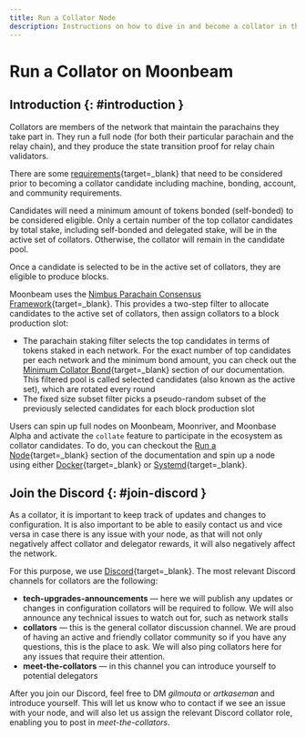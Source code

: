 ```yaml
---
title: Run a Collator Node
description: Instructions on how to dive in and become a collator in the Moonbeam Network once you are running a node.
---
```


# Run a Collator on Moonbeam

## Introduction {: #introduction }

Collators are members of the network that maintain the parachains they take part in. They run a full node (for both their particular parachain and the relay chain), and they produce the state transition proof for relay chain validators.

There are some [requirements](/node-operators/networks/collators/requirements){target=\_blank} that need to be considered prior to becoming a collator candidate including machine, bonding, account, and community requirements.

Candidates will need a minimum amount of tokens bonded (self-bonded) to be considered eligible. Only a certain number of the top collator candidates by total stake, including self-bonded and delegated stake, will be in the active set of collators. Otherwise, the collator will remain in the candidate pool.

Once a candidate is selected to be in the active set of collators, they are eligible to produce blocks.

Moonbeam uses the [Nimbus Parachain Consensus Framework](/learn/features/consensus){target=\_blank}. This provides a two-step filter to allocate candidates to the active set of collators, then assign collators to a block production slot:

 - The parachain staking filter selects the top candidates in terms of tokens staked in each network. For the exact number of top candidates per each network and the minimum bond amount, you can check out the [Minimum Collator Bond](/node-operators/networks/collators/requirements/#minimum-collator-bond){target=\_blank} section of our documentation. This filtered pool is called selected candidates (also known as the active set), which are rotated every round
 - The fixed size subset filter picks a pseudo-random subset of the previously selected candidates for each block production slot

Users can spin up full nodes on Moonbeam, Moonriver, and Moonbase Alpha and activate the `collate` feature to participate in the ecosystem as collator candidates. To do, you can checkout the [Run a Node](/node-operators/networks/run-a-node){target=\_blank} section of the documentation and spin up a node using either [Docker](/node-operators/networks/run-a-node/docker){target=\_blank} or [Systemd](/node-operators/networks/run-a-node/systemd){target=\_blank}.

## Join the Discord {: #join-discord }

As a collator, it is important to keep track of updates and changes to configuration. It is also important to be able to easily contact us and vice versa in case there is any issue with your node, as that will not only negatively affect collator and delegator rewards, it will also negatively affect the network.

For this purpose, we use [Discord](https://discord.com/invite/moonbeam){target=\_blank}. The most relevant Discord channels for collators are the following:

 - **tech-upgrades-announcements** — here we will publish any updates or changes in configuration collators will be required to follow. We will also announce any technical issues to watch out for, such as network stalls
 - **collators** — this is the general collator discussion channel. We are proud of having an active and friendly collator community so if you have any questions, this is the place to ask. We will also ping collators here for any issues that require their attention.
 - **meet-the-collators** — in this channel you can introduce yourself to potential delegators

After you join our Discord, feel free to DM *gilmouta* or *artkaseman* and introduce yourself. This will let us know who to contact if we see an issue with your node, and will also let us assign the relevant Discord collator role, enabling you to post in *meet-the-collators*.